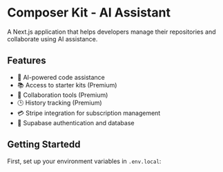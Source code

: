 # Composer Kit - AI Assistant

A Next.js application that helps developers manage their repositories and collaborate using AI assistance.

## Features

- 🤖 AI-powered code assistance
- 📚 Access to starter kits (Premium)
- 👥 Collaboration tools (Premium)
- 🕒 History tracking (Premium)
- 💳 Stripe integration for subscription management
- 🔐 Supabase authentication and database

## Getting Startedd

First, set up your environment variables in `.env.local`:
